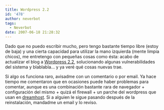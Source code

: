 ```yaml
---
title: Wordpress 2.2
id: '478'
author: neverbot
tags:
  - Neverbot
date: 2007-06-18 21:28:32
---
```


Dado que no puedo escribir mucho, pero tengo bastante tiempo libre (estoy de baja) y una cierta capacidad para utilizar la mano izquierda (mente limpia chicos), me entretengo con pequeñas cosas como ésta: acabo de actualizar el blog a [Wordpress 2.2](http://wordpress.org/development/2007/05/wordpress-22/), solucionando algunas vulnerabilidades del sistema y blablabla... y ya veré qué cosas nuevas trae.

Si algo os funciona raro, avisadme con un comentario o por email. Ya hace tiempo me comentaron que en ocasiones puede haber problemas para comentar, aunque es una combinación bastante rara de navegador + configuración del mismo + quizá el firewall + un parche del wordpress que usan en [dreamhost](https://www.neverbot.com/hosting/). Si a alguien le sigue pasando después de la reinstalación, mandadme un email y lo reviso.